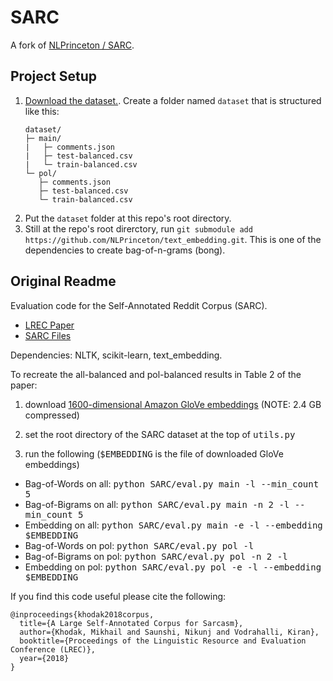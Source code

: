 # SARC
A fork of [NLPrinceton / SARC](https://github.com/NLPrinceton/SARC).

## Project Setup
1. [Download the dataset.](https://nlp.cs.princeton.edu/SARC/2.0/). Create a folder named `dataset` that is structured like this:
   ``` 
   dataset/
   ├─ main/
   |   ├─ comments.json
   |   ├─ test-balanced.csv
   |   └─ train-balanced.csv
   └─ pol/
      ├─ comments.json
      ├─ test-balanced.csv
      └─ train-balanced.csv
   ``` 
2. Put the `dataset` folder at this repo's root directory.
3. Still at the repo's root direrctory, run `git submodule add https://github.com/NLPrinceton/text_embedding.git`. This is one of the dependencies to create bag-of-n-grams (bong).

## Original Readme
Evaluation code for the Self-Annotated Reddit Corpus (SARC).
  * [LREC Paper](http://www.lrec-conf.org/proceedings/lrec2018/pdf/160.pdf)
  * [SARC Files](http://nlp.cs.princeton.edu/SARC/2.0/)
  
Dependencies: NLTK, scikit-learn, text_embedding.

To recreate the all-balanced and pol-balanced results in Table 2 of the paper:

1. download [1600-dimensional Amazon GloVe embeddings](http://nlp.cs.princeton.edu/DisC/amazon_glove1600.txt.bz2) (NOTE: 2.4 GB compressed)
  
2. set the root directory of the SARC dataset at the top of <tt>utils.py</tt>
  
3. run the following (<tt>$EMBEDDING</tt> is the file of downloaded GloVe embeddings)
  * Bag-of-Words on all: <tt>python SARC/eval.py main -l --min_count 5</tt>
  * Bag-of-Bigrams on all: <tt>python SARC/eval.py main -n 2 -l --min_count 5</tt>
  * Embedding on all: <tt>python SARC/eval.py main -e -l --embedding $EMBEDDING</tt>
  * Bag-of-Words on pol: <tt>python SARC/eval.py pol -l</tt>
  * Bag-of-Bigrams on pol: <tt>python SARC/eval.py pol -n 2 -l</tt>
  * Embedding on pol: <tt>python SARC/eval.py pol -e -l --embedding $EMBEDDING</tt>

If you find this code useful please cite the following:

    @inproceedings{khodak2018corpus,
      title={A Large Self-Annotated Corpus for Sarcasm},
      author={Khodak, Mikhail and Saunshi, Nikunj and Vodrahalli, Kiran},
      booktitle={Proceedings of the Linguistic Resource and Evaluation Conference (LREC)},
      year={2018}
    }

